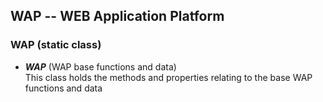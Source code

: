 WAP -- WEB Application Platform
-------------------------------

### WAP  (static class)

* <b><i>WAP</i></b> (WAP base functions and data) <br/>
  This class holds the methods and properties relating to the base WAP functions and data

